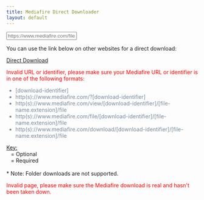 ```yaml
---
title: Mediafire Direct Downloader
layout: default
---
```


<link rel="stylesheet" href="https://arialhamed.github.io/static/css/mediafire1.css">
<script src="https://arialhamed.github.io/static/js/mediafire.js"></script>
<link rel="stylesheet" href="https://arialhamed.github.io/static/css/mediafire2.css">


<input type="text" id="mediafire-url" autocomplete="off" spellcheck="false" placeholder="https://www.mediafire.com/file/abcde1234567890/file" aria-live="polite">
        
<p id="new-url" class="hide">You can use the link below on other websites for a direct download:<br>
<span id="mediafire-new-url"></span>
</p>

<p id="mediafire-dl-p"><a href="#" onclick="attemptDownloadRedirect();" id="mediafire-dl-btn" class="button green disable">Direct Download</a></p>

<div id="invalid-url" class="hide"><span style="color: red">Invalid URL or identifier, please make sure your Mediafire URL or identifier is in one of the following formats:</span><br>
    <ul style="color: lightslategray">
    <li>
        <span class="required">[download-identifier]</span>
    </li>
    <li>
        <span class="optional">http(s)://</span><span class="optional">www.</span><span class="required">mediafire.com/?[download-identifier]</span>
    </li>
    <li>
        <span class="optional">http(s)://</span><span class="optional">www.</span><span class="required">mediafire.com/view/[download-identifier]</span><span class="optional">/[file-name.extension]</span><span class="optional">/file</span>
    </li>
    <li>
        <span class="optional">http(s)://</span><span class="optional">www.</span><span class="required">mediafire.com/file/[download-identifier]</span><span class="optional">/[file-name.extension]</span><span class="optional">/file</span>
    </li>
    <li>
        <span class="optional">http(s)://</span><span class="optional">www.</span><span class="required">mediafire.com/download/[download-identifier]</span><span class="optional">/[file-name.extension]</span><span class="optional">/file</span>
    </li>
    </ul>
<span style="text-decoration: underline">Key:</span><br>
<span class="optional-key">&nbsp;&nbsp;</span> = Optional<br>
<span class="required-key">&nbsp;&nbsp;</span> = Required<br>
<br>
<span class="subtle">* Note: Folder downloads are not supported.</span>
</div>

<p id="invalid-page" class="hide"><span style="color: red">Invalid page, please make sure the Mediafire download is real and hasn't been taken down.</span></p>
</div>
</section>

